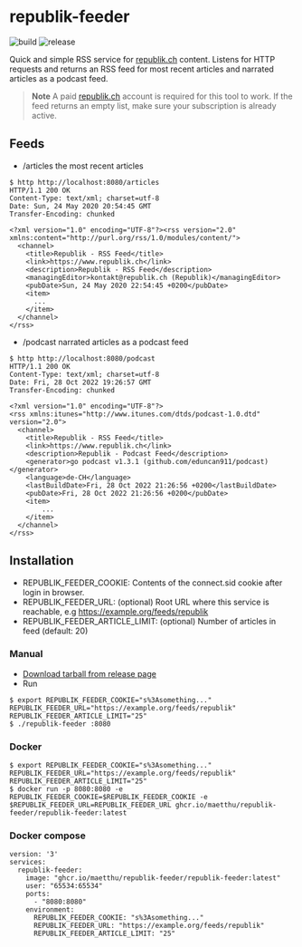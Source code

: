 # republik-feeder

![build](https://github.com/maetthu/republik-feeder/workflows/build/badge.svg) 
![release](https://github.com/maetthu/republik-feeder/workflows/release/badge.svg)

Quick and simple RSS service for [republik.ch](https://www.republik.ch) content. Listens for HTTP requests and returns 
an RSS feed for most recent articles and narrated articles as a podcast feed.

> **Note**
> A paid [republik.ch](https://www.republik.ch) account is required for this tool to work. 
> If the feed returns an empty list, make sure your subscription is already active. 

## Feeds

* /articles the most recent articles

```
$ http http://localhost:8080/articles
HTTP/1.1 200 OK
Content-Type: text/xml; charset=utf-8
Date: Sun, 24 May 2020 20:54:45 GMT
Transfer-Encoding: chunked

<?xml version="1.0" encoding="UTF-8"?><rss version="2.0" xmlns:content="http://purl.org/rss/1.0/modules/content/">
  <channel>
    <title>Republik - RSS Feed</title>
    <link>https://www.republik.ch</link>
    <description>Republik - RSS Feed</description>
    <managingEditor>kontakt@republik.ch (Republik)</managingEditor>
    <pubDate>Sun, 24 May 2020 22:54:45 +0200</pubDate>
    <item>
      ...
    </item>
  </channel>
</rss>
```
* /podcast narrated articles as a podcast feed
```
$ http http://localhost:8080/podcast
HTTP/1.1 200 OK
Content-Type: text/xml; charset=utf-8
Date: Fri, 28 Oct 2022 19:26:57 GMT
Transfer-Encoding: chunked

<?xml version="1.0" encoding="UTF-8"?>
<rss xmlns:itunes="http://www.itunes.com/dtds/podcast-1.0.dtd" version="2.0">
  <channel>
    <title>Republik - RSS Feed</title>
    <link>https://www.republik.ch</link>
    <description>Republik - Podcast Feed</description>
    <generator>go podcast v1.3.1 (github.com/eduncan911/podcast)</generator>
    <language>de-CH</language>
    <lastBuildDate>Fri, 28 Oct 2022 21:26:56 +0200</lastBuildDate>
    <pubDate>Fri, 28 Oct 2022 21:26:56 +0200</pubDate>
    <item>
        ...
    </item>
  </channel>
</rss>
```

## Installation

* REPUBLIK_FEEDER_COOKIE: Contents of the connect.sid cookie after login in browser.
* REPUBLIK_FEEDER_URL: (optional) Root URL where this service is reachable, e.g https://example.org/feeds/republik  
* REPUBLIK_FEEDER_ARTICLE_LIMIT: (optional) Number of articles in feed (default: 20)  

### Manual

* [Download tarball from release page](https://github.com/maetthu/republik-feeder/releases)
* Run

``` 
$ export REPUBLIK_FEEDER_COOKIE="s%3Asomething..." REPUBLIK_FEEDER_URL="https://example.org/feeds/republik" REPUBLIK_FEEDER_ARTICLE_LIMIT="25"
$ ./republik-feeder :8080
```

### Docker

```
$ export REPUBLIK_FEEDER_COOKIE="s%3Asomething..." REPUBLIK_FEEDER_URL="https://example.org/feeds/republik" REPUBLIK_FEEDER_ARTICLE_LIMIT="25"
$ docker run -p 8080:8080 -e REPUBLIK_FEEDER_COOKIE=$REPUBLIK_FEEDER_COOKIE -e $REPUBLIK_FEEDER_URL=REPUBLIK_FEEDER_URL ghcr.io/maetthu/republik-feeder/republik-feeder:latest
```

### Docker compose

```
version: '3'
services:
  republik-feeder:
    image: "ghcr.io/maetthu/republik-feeder/republik-feeder:latest"
    user: "65534:65534"
    ports:
      - "8080:8080"
    environment:
      REPUBLIK_FEEDER_COOKIE: "s%3Asomething..."
      REPUBLIK_FEEDER_URL: "https://example.org/feeds/republik"
      REPUBLIK_FEEDER_ARTICLE_LIMIT: "25"
```


